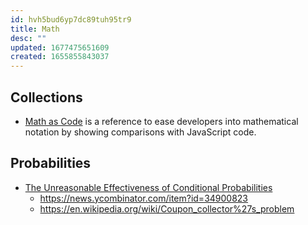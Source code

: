 ```yaml
---
id: hvh5bud6yp7dc89tuh95tr9
title: Math
desc: ""
updated: 1677475651609
created: 1655855843037
---
```


## Collections

- [Math as Code](https://github.com/Jam3/math-as-code) is a reference to ease developers into mathematical notation by showing comparisons with JavaScript code.

## Probabilities

- [The Unreasonable Effectiveness of Conditional Probabilities](https://two-wrongs.com/unreasonable-effectiveness-of-conditional-probabilities.html)
  - https://news.ycombinator.com/item?id=34900823
  - https://en.wikipedia.org/wiki/Coupon_collector%27s_problem
